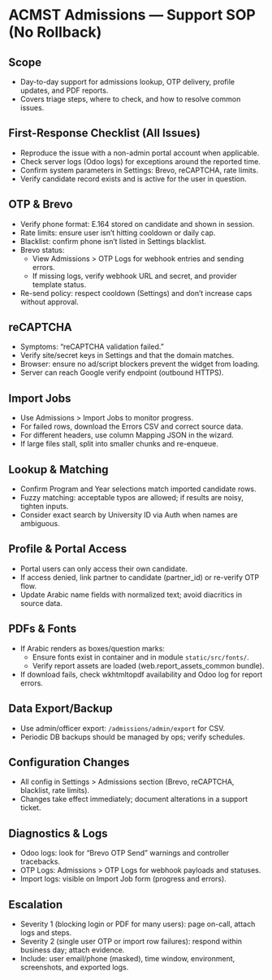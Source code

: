 # ACMST Admissions — Support SOP (No Rollback)

## Scope
- Day-to-day support for admissions lookup, OTP delivery, profile updates, and PDF reports.
- Covers triage steps, where to check, and how to resolve common issues.

## First-Response Checklist (All Issues)
- Reproduce the issue with a non-admin portal account when applicable.
- Check server logs (Odoo logs) for exceptions around the reported time.
- Confirm system parameters in Settings: Brevo, reCAPTCHA, rate limits.
- Verify candidate record exists and is active for the user in question.

## OTP & Brevo
- Verify phone format: E.164 stored on candidate and shown in session.
- Rate limits: ensure user isn’t hitting cooldown or daily cap.
- Blacklist: confirm phone isn’t listed in Settings blacklist.
- Brevo status:
  - View Admissions > OTP Logs for webhook entries and sending errors.
  - If missing logs, verify webhook URL and secret, and provider template status.
- Re-send policy: respect cooldown (Settings) and don’t increase caps without approval.

## reCAPTCHA
- Symptoms: “reCAPTCHA validation failed.”
- Verify site/secret keys in Settings and that the domain matches.
- Browser: ensure no ad/script blockers prevent the widget from loading.
- Server can reach Google verify endpoint (outbound HTTPS).

## Import Jobs
- Use Admissions > Import Jobs to monitor progress.
- For failed rows, download the Errors CSV and correct source data.
- For different headers, use column Mapping JSON in the wizard.
- If large files stall, split into smaller chunks and re-enqueue.

## Lookup & Matching
- Confirm Program and Year selections match imported candidate rows.
- Fuzzy matching: acceptable typos are allowed; if results are noisy, tighten inputs.
- Consider exact search by University ID via Auth when names are ambiguous.

## Profile & Portal Access
- Portal users can only access their own candidate.
- If access denied, link partner to candidate (partner_id) or re-verify OTP flow.
- Update Arabic name fields with normalized text; avoid diacritics in source data.

## PDFs & Fonts
- If Arabic renders as boxes/question marks:
  - Ensure fonts exist in container and in module `static/src/fonts/`.
  - Verify report assets are loaded (web.report_assets_common bundle).
- If download fails, check wkhtmltopdf availability and Odoo log for report errors.

## Data Export/Backup
- Use admin/officer export: `/admissions/admin/export` for CSV.
- Periodic DB backups should be managed by ops; verify schedules.

## Configuration Changes
- All config in Settings > Admissions section (Brevo, reCAPTCHA, blacklist, rate limits).
- Changes take effect immediately; document alterations in a support ticket.

## Diagnostics & Logs
- Odoo logs: look for “Brevo OTP Send” warnings and controller tracebacks.
- OTP Logs: Admissions > OTP Logs for webhook payloads and statuses.
- Import logs: visible on Import Job form (progress and errors).

## Escalation
- Severity 1 (blocking login or PDF for many users): page on-call, attach logs and steps.
- Severity 2 (single user OTP or import row failures): respond within business day; attach evidence.
- Include: user email/phone (masked), time window, environment, screenshots, and exported logs.
